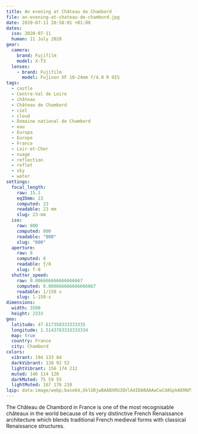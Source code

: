 ```yaml
---
title: An evening at Château de Chambord
file: an-evening-at-chateau-de-chambord.jpg
date: 2020-07-11 20:58:01 +01:00
dates:
  iso: 2020-07-11
  human: 11 July 2020
gear:
  camera:
    brand: Fujifilm
    model: X-T3
  lenses:
    - brand: Fujifilm
      model: Fujinon XF 10-24mm f/4.0 R OIS
tags:
  - castle
  - Centre-Val de Loire
  - château
  - Château de Chambord
  - ciel
  - cloud
  - Domaine national de Chambord
  - eau
  - Europa
  - Europe
  - France
  - Loir-et-Cher
  - nuage
  - reflection
  - reflet
  - sky
  - water
settings:
  focal_length:
    raw: 15.1
    eq35mm: 23
    computed: 23
    readable: 23 mm
    slug: 23-mm
  iso:
    raw: 800
    computed: 800
    readable: "800"
    slug: "800"
  aperture:
    raw: 8
    computed: 8
    readable: ƒ/8
    slug: f-8
  shutter_speed:
    raw: 0.006666666666666667
    computed: 0.006666666666666667
    readable: 1/150 s
    slug: 1-150-s
dimensions:
  width: 3500
  height: 2333
geo:
  latitude: 47.617358333333335
  longitude: 1.5143783333333334
  map: true
  country: France
  city: Chambord
colors:
  vibrant: 194 133 84
  darkVibrant: 138 92 52
  lightVibrant: 156 174 212
  muted: 146 114 120
  darkMuted: 75 59 55
  lightMuted: 167 176 210
lqip: data:image/webp;base64,UklGRjwBAABXRUJQVlA4IDABAAAwCwCdASpkAEMAP3GmzVo0tj+qrrcKi/AuCWMAzcA0knGmw89ar2ex9XCmHFqJpaLGkUN36rpxYCijvrgb88EesA2fG5sfuCYjeEhW0Bft62NovblsrmBvrgSrzcEwEW1FgAD+2bCN+jse4M4/Yj92EFGXivsllNBX7L2w+b8b3b2crHEsCLTuP+jgpLnEJyZMno2SmEyPNVkcF/qGOPe7iwV1cAta4LyJAv/B1Itf0RWoRD50bvX2qe6u0ZnsefAZ3DenUr4RAp8Fh7qYFz4epiY6/4LGykshJas6nr9opAA3MDv9pFxdcaddVeeF8sOLNs3uM9e7kloJYpNIUZ9KTxtG0w5Q33dfwevIXFjLDZZcXHhZ5AKT1LxPgR7iwzqSwDRV366OE+SBQO4rhIAA
---
```


The Château de Chambord in France is one of the most recognisable châteaux in the world because of its very distinctive French Renaissance architecture which blends traditional French medieval forms with classical Renaissance structures.
